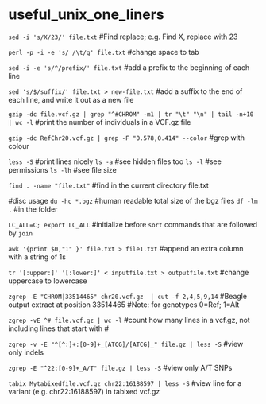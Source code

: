 # useful_unix_one_liners

`sed -i 's/X/23/' file.txt` #Find replace; e.g. Find X, replace with 23

`perl -p -i -e 's/ /\t/g' file.txt` #change space to tab

`sed -i -e 's/^/prefix/' file.txt` #add a prefix to the beginning of each line

`sed 's/$/suffix/' file.txt > new-file.txt` #add a suffix to the end of each line, and write it out as a new file

`gzip -dc file.vcf.gz | grep "^#CHROM" -m1 | tr "\t" "\n" | tail -n+10 | wc -l` #print the number of individuals in a VCF.gz file

`gzip -dc RefChr20.vcf.gz | grep -F "0.578,0.414" --color` #grep with colour

`less -S` #print lines nicely
`ls -a` #see hidden files too
`ls -l` #see permissions
`ls -lh` #see file size

`find . -name "file.txt"` #find in the current directory file.txt

#disc usage 
`du -hc *.bgz` #human readable total size of the bgz files
`df -lm .` #in the folder

`LC_ALL=C; export LC_ALL` #initialize before `sort` commands that are followed by `join`

`awk '{print $0,"1" }' file.txt > file1.txt` #append an extra column with a string of 1s

`tr '[:upper:]' '[:lower:]' < inputfile.txt > outputfile.txt` #change uppercase to lowercase

`zgrep -E "CHROM|33514465" chr20.vcf.gz  | cut -f 2,4,5,9,14` #Beagle output extract at position 33514465
#Note: for genotypes 0=Ref; 1=Alt

`zgrep -vE ^# file.vcf.gz | wc -l` #count how many lines in a vcf.gz, not including lines that start with #

`zgrep -v -E "^[^:]+:[0-9]+_[ATCG]/[ATCG]_" file.gz | less -S` #view only indels

`zgrep -E "^22:[0-9]+_A/T" file.gz | less -S` #view only A/T SNPs

`tabix Mytabixedfile.vcf.gz chr22:16188597 | less -S` #view line for a variant (e.g. chr22:16188597) in tabixed vcf.gz 
